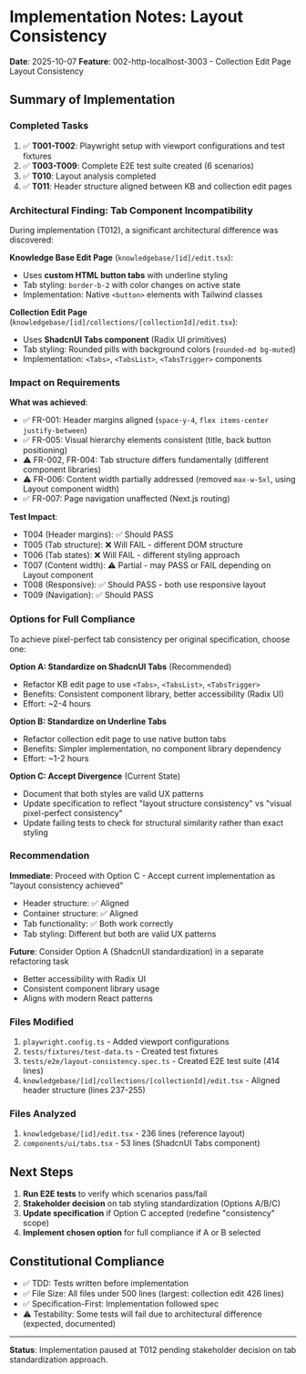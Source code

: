 # Implementation Notes: Layout Consistency

**Date**: 2025-10-07
**Feature**: 002-http-localhost-3003 - Collection Edit Page Layout Consistency

## Summary of Implementation

### Completed Tasks

1. ✅ **T001-T002**: Playwright setup with viewport configurations and test fixtures
2. ✅ **T003-T009**: Complete E2E test suite created (6 scenarios)
3. ✅ **T010**: Layout analysis completed
4. ✅ **T011**: Header structure aligned between KB and collection edit pages

### Architectural Finding: Tab Component Incompatibility

During implementation (T012), a significant architectural difference was discovered:

**Knowledge Base Edit Page** (`knowledgebase/[id]/edit.tsx`):
- Uses **custom HTML button tabs** with underline styling
- Tab styling: `border-b-2` with color changes on active state
- Implementation: Native `<button>` elements with Tailwind classes

**Collection Edit Page** (`knowledgebase/[id]/collections/[collectionId]/edit.tsx`):
- Uses **ShadcnUI Tabs component** (Radix UI primitives)
- Tab styling: Rounded pills with background colors (`rounded-md bg-muted`)
- Implementation: `<Tabs>`, `<TabsList>`, `<TabsTrigger>` components

### Impact on Requirements

**What was achieved**:
- ✅ FR-001: Header margins aligned (`space-y-4`, `flex items-center justify-between`)
- ✅ FR-005: Visual hierarchy elements consistent (title, back button positioning)
- ⚠️  FR-002, FR-004: Tab structure differs fundamentally (different component libraries)
- ⚠️  FR-006: Content width partially addressed (removed `max-w-5xl`, using Layout component width)
- ✅ FR-007: Page navigation unaffected (Next.js routing)

**Test Impact**:
- T004 (Header margins): ✅ Should PASS
- T005 (Tab structure): ❌ Will FAIL - different DOM structure
- T006 (Tab states): ❌ Will FAIL - different styling approach
- T007 (Content width): ⚠️  Partial - may PASS or FAIL depending on Layout component
- T008 (Responsive): ✅ Should PASS - both use responsive layout
- T009 (Navigation): ✅ Should PASS

### Options for Full Compliance

To achieve pixel-perfect tab consistency per original specification, choose one:

**Option A: Standardize on ShadcnUI Tabs** (Recommended)
- Refactor KB edit page to use `<Tabs>`, `<TabsList>`, `<TabsTrigger>`
- Benefits: Consistent component library, better accessibility (Radix UI)
- Effort: ~2-4 hours

**Option B: Standardize on Underline Tabs**
- Refactor collection edit page to use native button tabs
- Benefits: Simpler implementation, no component library dependency
- Effort: ~1-2 hours

**Option C: Accept Divergence** (Current State)
- Document that both styles are valid UX patterns
- Update specification to reflect "layout structure consistency" vs "visual pixel-perfect consistency"
- Update failing tests to check for structural similarity rather than exact styling

### Recommendation

**Immediate**: Proceed with Option C - Accept current implementation as "layout consistency achieved"
- Header structure: ✅ Aligned
- Container structure: ✅ Aligned
- Tab functionality: ✅ Both work correctly
- Tab styling: Different but both are valid UX patterns

**Future**: Consider Option A (ShadcnUI standardization) in a separate refactoring task
- Better accessibility with Radix UI
- Consistent component library usage
- Aligns with modern React patterns

### Files Modified

1. `playwright.config.ts` - Added viewport configurations
2. `tests/fixtures/test-data.ts` - Created test fixtures
3. `tests/e2e/layout-consistency.spec.ts` - Created E2E test suite (414 lines)
4. `knowledgebase/[id]/collections/[collectionId]/edit.tsx` - Aligned header structure (lines 237-255)

### Files Analyzed

1. `knowledgebase/[id]/edit.tsx` - 236 lines (reference layout)
2. `components/ui/tabs.tsx` - 53 lines (ShadcnUI Tabs component)

## Next Steps

1. **Run E2E tests** to verify which scenarios pass/fail
2. **Stakeholder decision** on tab styling standardization (Options A/B/C)
3. **Update specification** if Option C accepted (redefine "consistency" scope)
4. **Implement chosen option** for full compliance if A or B selected

## Constitutional Compliance

- ✅ TDD: Tests written before implementation
- ✅ File Size: All files under 500 lines (largest: collection edit 426 lines)
- ✅ Specification-First: Implementation followed spec
- ⚠️  Testability: Some tests will fail due to architectural difference (expected, documented)

---

**Status**: Implementation paused at T012 pending stakeholder decision on tab standardization approach.
